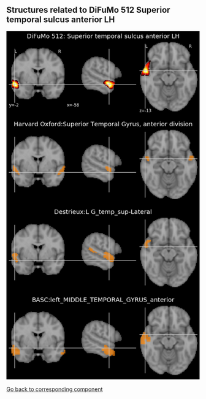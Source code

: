 


## Structures related to DiFuMo 512 Superior temporal sulcus anterior LH

![66](66.jpg "Structures related to DiFuMo 512 Superior temporal sulcus anterior LH")

[Go back to corresponding component](https://parietal-inria.github.io/DiFuMo/512/html/66.html)